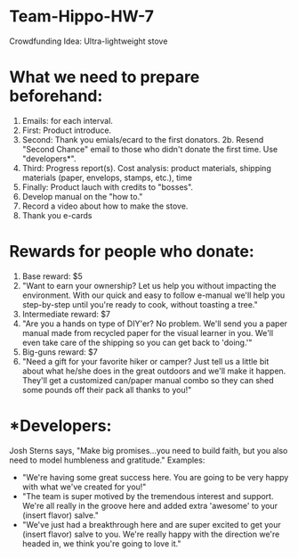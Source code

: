 # Team-Hippo-HW-7
Crowdfunding Idea: Ultra-lightweight stove

# What we need to prepare beforehand:
  1. Emails: for each interval. 
   1. First: Product introduce. 
   2. Second: Thank you emials/ecard to the first donators. 
   2b. Resend "Second Chance" email to those who didn't donate the first time. Use "developers*".
   3. Third: Progress report(s). Cost analysis: product materials, shipping materials (paper, envelops, stamps, etc.), time
   4. Finally: Product lauch with credits to "bosses".
  2. Develop manual on the "how to."
  3.  Record a video about how to make the stove.
  4. Thank you e-cards

# Rewards for people who donate:
  1. Base reward: $5 
   1. "Want to earn your ownership? Let us help you without impacting the environment. With our quick and easy to follow e-manual we'll help you step-by-step until you're ready to cook, without toasting a tree." 
  2. Intermediate reward: $7 
   1. "Are you a hands on type of DIY'er? No problem. We'll send you a paper manual made from recycled paper for the visual learner in you. We'll even take care of the shipping so you can get back to 'doing.'"
  3. Big-guns reward: $7 
   1. "Need a gift for your favorite hiker or camper? Just tell us a little bit about what he/she does in the great outdoors and we'll make it happen. They'll get a customized can/paper manual combo so they can shed some pounds off their pack all thanks to you!"
 
  # *Developers: 
Josh Sterns says, "Make big promises...you need to build faith, but you also need to model humbleness and gratitude." Examples:
  <ul>
<li>"We're having some great success here. You are going to be very happy with what we've created for you!"</li>
<li>"The team is super motived by the tremendous interest and support. We're all really in the groove here and added extra 'awesome' to your (insert flavor) salve."</li>
<li>"We've just had a breakthrough here and are super excited to get your (insert flavor) salve to you. We're really happy with the direction we're headed in, we think you're going to love it."</li>
</ul> 

